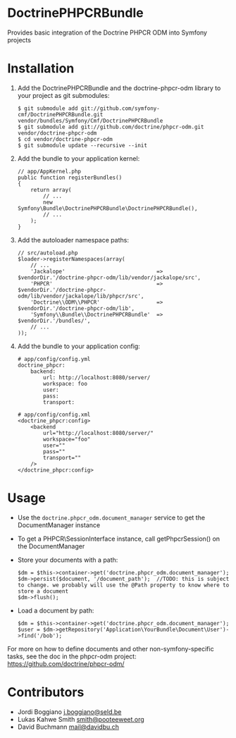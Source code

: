 DoctrinePHPCRBundle
===================

Provides basic integration of the Doctrine PHPCR ODM into Symfony projects

Installation
============

 1. Add the DoctrinePHPCRBundle and the doctrine-phpcr-odm library to your project as git submodules:

        $ git submodule add git://github.com/symfony-cmf/DoctrinePHPCRBundle.git vendor/bundles/Symfony/Cmf/DoctrinePHPCRBundle
        $ git submodule add git://github.com/doctrine/phpcr-odm.git vendor/doctrine-phpcr-odm
        $ cd vendor/doctrine-phpcr-odm
        $ git submodule update --recursive --init

 2. Add the bundle to your application kernel:

        // app/AppKernel.php
        public function registerBundles()
        {
            return array(
                // ...
                new Symfony\Bundle\DoctrinePHPCRBundle\DoctrinePHPCRBundle(),
                // ...
            );
        }

 3. Add the autoloader namespace paths:

        // src/autoload.php
        $loader->registerNamespaces(array(
            // ...
            'Jackalope'                             => $vendorDir.'/doctrine-phpcr-odm/lib/vendor/jackalope/src',
            'PHPCR'                                 => $vendorDir.'/doctrine-phpcr-odm/lib/vendor/jackalope/lib/phpcr/src',
            'Doctrine\\ODM\\PHPCR'                  => $vendorDir.'/doctrine-phpcr-odm/lib',
            'Symfony\\Bundle\\DoctrinePHPCRBundle'  => $vendorDir.'/bundles/',
            // ...
        ));

 4. Add the bundle to your application config:

        # app/config/config.yml
        doctrine_phpcr:
            backend:
                url: http://localhost:8080/server/
                workspace: foo
                user:
                pass:
                transport:

        # app/config/config.xml
        <doctrine_phpcr:config>
            <backend
                url="http://localhost:8080/server/"
                workspace="foo"
                user=""
                pass=""
                transport=""
            />
        </doctrine_phpcr:config>

Usage
=====

* Use the `doctrine.phpcr_odm.document_manager` service to get the DocumentManager instance
* To get a PHPCR\SessionInterface instance, call getPhpcrSession() on the DocumentManager
* Store your documents with a path:

      $dm = $this->container->get('doctrine.phpcr_odm.document_manager');
      $dm->persist($document, '/document_path');  //TODO: this is subject to change. we probably will use the @Path property to know where to store a document
      $dm->flush();

* Load a document by path:

      $dm = $this->container->get('doctrine.phpcr_odm.document_manager');
      $user = $dm->getRepository('Application\YourBundle\Document\User')->find('/bob');

For more on how to define documents and other non-symfony-specific tasks, see the doc in the phpcr-odm project: https://github.com/doctrine/phpcr-odm/

Contributors
============

- Jordi Boggiano <j.boggiano@seld.be>
- Lukas Kahwe Smith <smith@pooteeweet.org>
- David Buchmann <mail@davidbu.ch>
